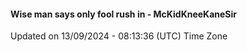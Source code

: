 #### Wise man says only fool rush in - McKidKneeKaneSir
Updated on 13/09/2024 - 08:13:36 (UTC) Time Zone
